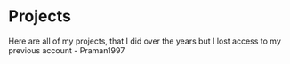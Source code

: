# Projects
Here are all of my projects, that I did over the years but I lost access to my previous account - Praman1997
